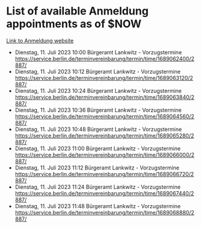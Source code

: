 # List of available Anmeldung appointments as of $NOW
[Link to Anmeldung website](https://service.berlin.de/terminvereinbarung/termin/tag.php?termin=1&anliegen[]=120686&dienstleisterlist=122210,122217,327316,122219,327312,122227,327314,122231,327346,122243,327348,122254,122252,329742,122260,329745,122262,329748,122271,327278,122273,327274,122277,327276,330436,122280,327294,122282,327290,122284,327292,122291,327270,122285,327266,122286,327264,122296,327268,150230,329760,122297,327286,122294,327284,122312,329763,122314,329775,122304,327330,122311,327334,122309,327332,317869,122281,327352,122279,329772,122283,122276,327324,122274,327326,122267,329766,122246,327318,122251,327320,122257,327322,122208,327298,122226,327300&herkunft=http%3A%2F%2Fservice.berlin.de%2Fdienstleistung%2F120686%2F)
- Dienstag, 11. Juli 2023 10:00 Bürgeramt Lankwitz - Vorzugstermine https://service.berlin.de/terminvereinbarung/termin/time/1689062400/2887/
- Dienstag, 11. Juli 2023 10:12 Bürgeramt Lankwitz - Vorzugstermine https://service.berlin.de/terminvereinbarung/termin/time/1689063120/2887/
- Dienstag, 11. Juli 2023 10:24 Bürgeramt Lankwitz - Vorzugstermine https://service.berlin.de/terminvereinbarung/termin/time/1689063840/2887/
- Dienstag, 11. Juli 2023 10:36 Bürgeramt Lankwitz - Vorzugstermine https://service.berlin.de/terminvereinbarung/termin/time/1689064560/2887/
- Dienstag, 11. Juli 2023 10:48 Bürgeramt Lankwitz - Vorzugstermine https://service.berlin.de/terminvereinbarung/termin/time/1689065280/2887/
- Dienstag, 11. Juli 2023 11:00 Bürgeramt Lankwitz - Vorzugstermine https://service.berlin.de/terminvereinbarung/termin/time/1689066000/2887/
- Dienstag, 11. Juli 2023 11:12 Bürgeramt Lankwitz - Vorzugstermine https://service.berlin.de/terminvereinbarung/termin/time/1689066720/2887/
- Dienstag, 11. Juli 2023 11:24 Bürgeramt Lankwitz - Vorzugstermine https://service.berlin.de/terminvereinbarung/termin/time/1689067440/2887/
- Dienstag, 11. Juli 2023 11:48 Bürgeramt Lankwitz - Vorzugstermine https://service.berlin.de/terminvereinbarung/termin/time/1689068880/2887/
